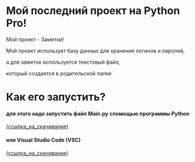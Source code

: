 # Мой последний проект на Python Pro!
<p>Мой проект - Заметки!</p>
<p></p>
<p>Мой проект использует базу данных для хранения логинов и паролей,</p>
<p>а для заметок используется текстовый файл,</p>
<p>который создается в родительской папке</p>
<p></p>
<h1>Как его запустить?</h1>
<h4>для этого надо запустить файл Main.py спомощью программы Python</h4>
<a href="https://www.python.org/downloads/">(ссылка_на_скачивание)</a>
<h4>или Visual Studio Code (VSC)</h4>
<a href="https://code.visualstudio.com/">(ссылка_на_скачивание)</a>
